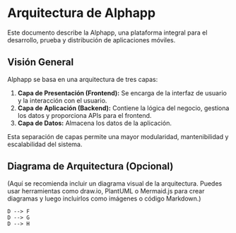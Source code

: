 # Arquitectura de Alphapp

Este documento describe la Alphapp, una plataforma integral para el desarrollo, prueba y distribución de aplicaciones móviles.

## Visión General

Alphapp se basa en una arquitectura de tres capas:

1.  **Capa de Presentación (Frontend):** Se encarga de la interfaz de usuario y la interacción con el usuario.
2.  **Capa de Aplicación (Backend):** Contiene la lógica del negocio, gestiona los datos y proporciona APIs para el frontend.
3.  **Capa de Datos:** Almacena los datos de la aplicación.

Esta separación de capas permite una mayor modularidad, mantenibilidad y escalabilidad del sistema.

## Diagrama de Arquitectura (Opcional)

(Aquí se recomienda incluir un diagrama visual de la arquitectura. Puedes usar herramientas como draw.io, PlantUML o Mermaid.js para crear diagramas y luego incluirlos como imágenes o código Markdown.)

    D --> F
    D --> G
    D --> H




